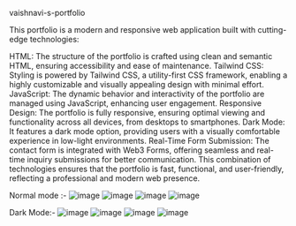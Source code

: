 vaishnavi-s-portfolio

This portfolio is a modern and responsive web application built with cutting-edge technologies:

HTML: The structure of the portfolio is crafted using clean and semantic HTML, ensuring accessibility and ease of maintenance.
Tailwind CSS: Styling is powered by Tailwind CSS, a utility-first CSS framework, enabling a highly customizable and visually appealing design with minimal effort.
JavaScript: The dynamic behavior and interactivity of the portfolio are managed using JavaScript, enhancing user engagement.
Responsive Design: The portfolio is fully responsive, ensuring optimal viewing and functionality across all devices, from desktops to smartphones.
Dark Mode: It features a dark mode option, providing users with a visually comfortable experience in low-light environments.
Real-Time Form Submission: The contact form is integrated with Web3 Forms, offering seamless and real-time inquiry submissions for better communication.
This combination of technologies ensures that the portfolio is fast, functional, and user-friendly, reflecting a professional and modern web presence.


Normal mode :-
![image](https://github.com/user-attachments/assets/c0eb6a78-2b22-47a3-9b80-4f0e22d42c24)
![image](https://github.com/user-attachments/assets/f25cf6e8-2e19-442e-8ad6-6ec942203ccf)
![image](https://github.com/user-attachments/assets/372db62d-8f21-4d2c-b386-83f2cb114a52)
![image](https://github.com/user-attachments/assets/2894a8f5-249a-4eaa-a304-a092d43a756e)


Dark Mode:-
![image](https://github.com/user-attachments/assets/53c13490-d465-478e-9f63-4fedcadf3fd2)
![image](https://github.com/user-attachments/assets/9c74fe16-08c3-4a34-ba28-2deaab5ff5f8)
![image](https://github.com/user-attachments/assets/12849092-582d-4350-8702-05245997e5ba)
![image](https://github.com/user-attachments/assets/a63903d7-f9a8-4c16-9219-2c2b92e46992)





